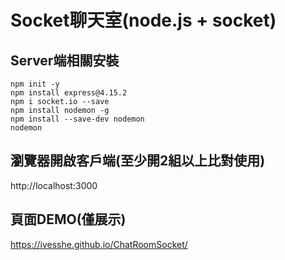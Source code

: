 # Socket聊天室(node.js + socket)

  ## Server端相關安裝
  ```
  npm init -y
  npm install express@4.15.2
  npm i socket.io --save
  npm install nodemon -g  
  npm install --save-dev nodemon 
  nodemon
  ```

  ## 瀏覽器開啟客戶端(至少開2組以上比對使用)
  http://localhost:3000

  ## 頁面DEMO(僅展示)
  https://ivesshe.github.io/ChatRoomSocket/
